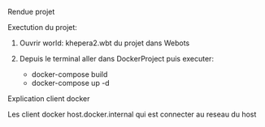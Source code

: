 Rendue projet

Exectution du projet:

1) Ouvrir world: khepera2.wbt du projet dans Webots

2) Depuis le terminal aller dans DockerProject puis executer:
   - docker-compose build
   - docker-compose up -d


Explication client docker

Les client docker host.docker.internal qui est connecter au reseau du host
